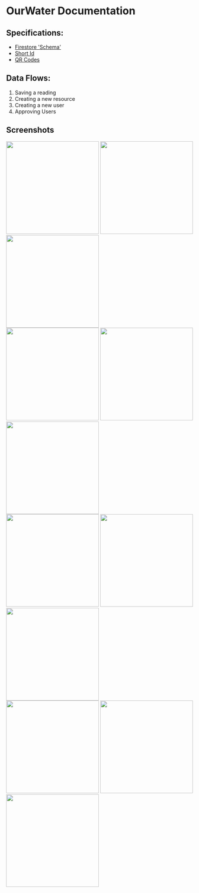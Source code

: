 # OurWater Documentation

## Specifications:

- [Firestore 'Schema'](./firestore_structure.md)
- [Short Id](./short_id_specification.md)
- [QR Codes](./qr_codes.md)

## Data Flows:

1. Saving a reading
1. Creating a new resource
1. Creating a new user
1. Approving Users


## Screenshots

<div>
 <img src="./images/screenshots/01.jpg" width="250">
 <img src="./images/screenshots/02.jpg" width="250">
 <img src="./images/screenshots/03.jpg" width="250">
</div>
<div>
 <img src="./images/screenshots/04.jpg" width="250">
 <img src="./images/screenshots/05.jpg" width="250">
 <img src="./images/screenshots/06.jpg" width="250">
</div>
<div>
 <img src="./images/screenshots/07.jpg" width="250">
 <img src="./images/screenshots/08.jpg" width="250">
 <img src="./images/screenshots/09.jpg" width="250">
</div>
<div>
 <img src="./images/screenshots/10.jpg" width="250">
 <img src="./images/screenshots/11.jpg" width="250">
 <img src="./images/screenshots/12.jpg" width="250">
</div>
